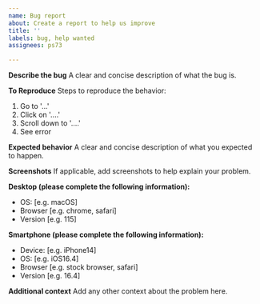 ```yaml
---
name: Bug report
about: Create a report to help us improve
title: ''
labels: bug, help wanted
assignees: ps73

---
```


**Describe the bug**
A clear and concise description of what the bug is.

**To Reproduce**
Steps to reproduce the behavior:
1. Go to '...'
2. Click on '....'
3. Scroll down to '....'
4. See error

**Expected behavior**
A clear and concise description of what you expected to happen.

**Screenshots**
If applicable, add screenshots to help explain your problem.

**Desktop (please complete the following information):**
 - OS: [e.g. macOS]
 - Browser [e.g. chrome, safari]
 - Version [e.g. 115]

**Smartphone (please complete the following information):**
 - Device: [e.g. iPhone14]
 - OS: [e.g. iOS16.4]
 - Browser [e.g. stock browser, safari]
 - Version [e.g. 16.4]

**Additional context**
Add any other context about the problem here.
